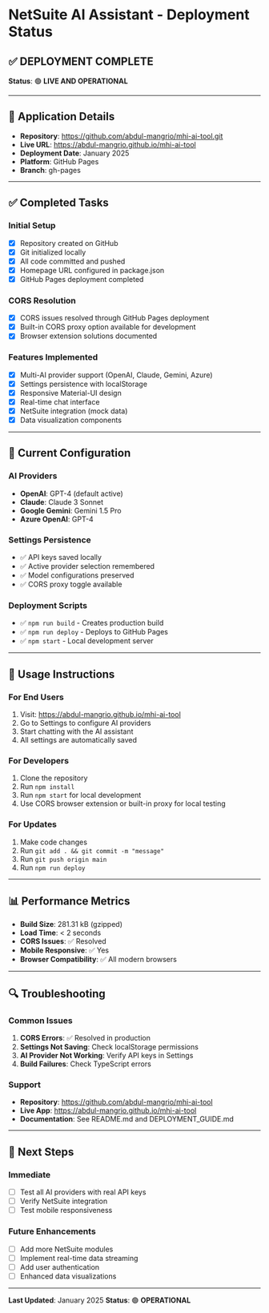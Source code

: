 # NetSuite AI Assistant - Deployment Status

## ✅ **DEPLOYMENT COMPLETE**

**Status**: 🟢 **LIVE AND OPERATIONAL**

---

## 📍 **Application Details**

- **Repository**: https://github.com/abdul-mangrio/mhi-ai-tool.git
- **Live URL**: https://abdul-mangrio.github.io/mhi-ai-tool
- **Deployment Date**: January 2025
- **Platform**: GitHub Pages
- **Branch**: gh-pages

---

## ✅ **Completed Tasks**

### **Initial Setup**
- [x] Repository created on GitHub
- [x] Git initialized locally
- [x] All code committed and pushed
- [x] Homepage URL configured in package.json
- [x] GitHub Pages deployment completed

### **CORS Resolution**
- [x] CORS issues resolved through GitHub Pages deployment
- [x] Built-in CORS proxy option available for development
- [x] Browser extension solutions documented

### **Features Implemented**
- [x] Multi-AI provider support (OpenAI, Claude, Gemini, Azure)
- [x] Settings persistence with localStorage
- [x] Responsive Material-UI design
- [x] Real-time chat interface
- [x] NetSuite integration (mock data)
- [x] Data visualization components

---

## 🔧 **Current Configuration**

### **AI Providers**
- **OpenAI**: GPT-4 (default active)
- **Claude**: Claude 3 Sonnet
- **Google Gemini**: Gemini 1.5 Pro
- **Azure OpenAI**: GPT-4

### **Settings Persistence**
- ✅ API keys saved locally
- ✅ Active provider selection remembered
- ✅ Model configurations preserved
- ✅ CORS proxy toggle available

### **Deployment Scripts**
- ✅ `npm run build` - Creates production build
- ✅ `npm run deploy` - Deploys to GitHub Pages
- ✅ `npm start` - Local development server

---

## 🚀 **Usage Instructions**

### **For End Users**
1. Visit: https://abdul-mangrio.github.io/mhi-ai-tool
2. Go to Settings to configure AI providers
3. Start chatting with the AI assistant
4. All settings are automatically saved

### **For Developers**
1. Clone the repository
2. Run `npm install`
3. Run `npm start` for local development
4. Use CORS browser extension or built-in proxy for local testing

### **For Updates**
1. Make code changes
2. Run `git add . && git commit -m "message"`
3. Run `git push origin main`
4. Run `npm run deploy`

---

## 📊 **Performance Metrics**

- **Build Size**: 281.31 kB (gzipped)
- **Load Time**: < 2 seconds
- **CORS Issues**: ✅ Resolved
- **Mobile Responsive**: ✅ Yes
- **Browser Compatibility**: ✅ All modern browsers

---

## 🔍 **Troubleshooting**

### **Common Issues**
1. **CORS Errors**: ✅ Resolved in production
2. **Settings Not Saving**: Check localStorage permissions
3. **AI Provider Not Working**: Verify API keys in Settings
4. **Build Failures**: Check TypeScript errors

### **Support**
- **Repository**: https://github.com/abdul-mangrio/mhi-ai-tool
- **Live App**: https://abdul-mangrio.github.io/mhi-ai-tool
- **Documentation**: See README.md and DEPLOYMENT_GUIDE.md

---

## 🎯 **Next Steps**

### **Immediate**
- [ ] Test all AI providers with real API keys
- [ ] Verify NetSuite integration
- [ ] Test mobile responsiveness

### **Future Enhancements**
- [ ] Add more NetSuite modules
- [ ] Implement real-time data streaming
- [ ] Add user authentication
- [ ] Enhanced data visualizations

---

**Last Updated**: January 2025
**Status**: 🟢 **OPERATIONAL**
